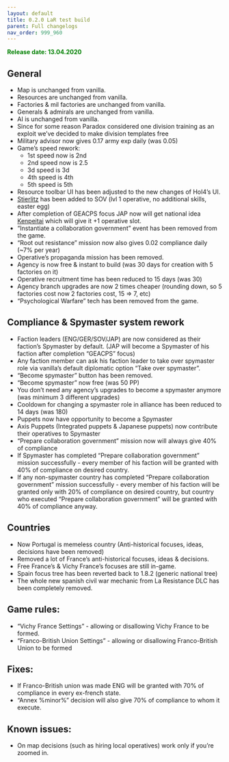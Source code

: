```yaml
---
layout: default
title: 0.2.0 LaR test build
parent: Full changelogs
nav_order: 999_960
---
```


<p style="color: green; font-weight: bold">Release date: 13.04.2020</p>

## General
* Map is unchanged from vanilla.
* Resources are unchanged from vanilla.
* Factories & mil factories are unchanged from vanilla.
* Generals & admirals are unchanged from vanilla.
* AI is unchanged from vanilla.
* Since for some reason Paradox considered one division training as an exploit we’ve decided to make division templates free
* Military advisor now gives 0.17 army exp daily (was 0.05)
* Game’s speed rework: 
  * 1st speed now is 2nd
  * 2nd speed now is 2.5
  * 3d speed is 3d
  * 4th speed is 4th
  * 5th speed is 5th
* Resource toolbar UI has been adjusted to the new changes of HoI4’s UI.
* [Stierlitz](https://en.wikipedia.org/wiki/Stierlitz) has been added to SOV (lvl 1 operative, no additional skills, easter egg)
* After completion of GEACPS focus JAP now will get national idea [Kenpeitai](https://en.wikipedia.org/wiki/Kenpeitai) which will give it +1 operative slot.
* “Instantiate a collaboration government” event has been removed from the game.
* “Root out resistance” mission now also gives 0.02 compliance daily (~7% per year)
* Operative’s propaganda mission has been removed.
* Agency is now free & instant to build (was 30 days for creation with 5 factories on it)
* Operative recruitment time has been reduced to 15 days (was 30)
* Agency branch upgrades are now 2 times cheaper (rounding down, so 5 factories cost now 2 factories cost, 15 => 7, etc)
* “Psychological Warfare” tech has been removed from the game.

## Compliance & Spymaster system rework
* Faction leaders (ENG/GER/SOV/JAP) are now considered as their faction’s Spymaster by default. (JAP will become a Spymaster of his faction after completion “GEACPS” focus) 
* Any faction member can ask his faction leader to take over spymaster role via vanilla’s default diplomatic option “Take over spymaster”.
* “Become spymaster” button has been removed.
* “Become spymaster” now free (was 50 PP)
* You don’t need any agency’s upgrades to become a spymaster anymore (was minimum 3 different upgrades)
* Cooldown for changing a spymaster role in alliance has been reduced to 14 days (was 180)
* Puppets now have opportunity to become a Spymaster
* Axis Puppets (Integrated puppets & Japanese puppets) now contribute their operatives to Spymaster
* “Prepare collaboration government” mission now will always give 40% of compliance
* If Spymaster has completed “Prepare collaboration government” mission successfully - every member of his faction will be granted with 40% of compliance on desired country.
* If any non-spymaster country has completed “Prepare collaboration government” mission successfully - every member of his faction will be granted only with 20% of compliance on desired country, but country who executed “Prepare collaboration government” will be granted with 40% of compliance anyway.

## Countries
* Now Portugal is memeless country (Anti-historical focuses, ideas, decisions have been removed)
* Removed a lot of France’s anti-historical focuses, ideas & decisions. 
* Free France’s & Vichy France’s focuses are still in-game.
* Spain focus tree has been reverted back to 1.8.2 (generic national tree)
* The whole new spanish civil war mechanic from La Resistance DLC has been completely removed.

## Game rules:
* “Vichy France Settings” - allowing or disallowing Vichy France to be formed.
* “Franco-British Union Settings” - allowing or disallowing Franco-British Union to be  formed

## Fixes:
* If Franco-British union was made ENG will be granted with 70% of compliance in every ex-french state.
* “Annex %minor%” decision will also give 70% of compliance to whom it execute.

## Known issues:
* On map decisions (such as hiring local operatives) work only if you’re zoomed in.